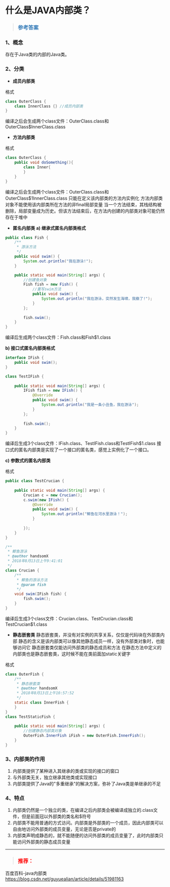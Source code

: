# 什么是JAVA内部类？

> ### <font color=#337AB7 > 参考答案</font> 

### 1、概念
存在于Java类的内部的Java类。

### 2、分类

- **成员内部类**

格式
```java
class OuterClass {
    class InnerClass {} //成员内部类
}
```
编译之后会生成两个class文件：OuterClass.class和OuterClass$InnerClass.class
 
- **方法内部类**

格式
```java
class OuterClass {
    public void doSomething(){
        class Inner{
        }
    }
}
```
编译之后会生成两个class文件：OuterClass.class和OuterClass$1InnerClass.class
只能在定义该内部类的方法内实例化
方法内部类对象不能使用该内部类所在方法的非final局部变量
当一个方法结束，其栈结构被删除，局部变量成为历史。但该方法结束后，在方法内创建的内部类对象可能仍然存在于堆中
 
- **匿名内部类**
**a) 继承式匿名内部类格式**
```java
public class Fish {
    /**
     * 游泳方法
     */
    public void swim() {
        System.out.println("我在游泳!");
    }

    public static void main(String[] args) {
        //创建鱼对象
        Fish fish = new Fish() {
            //重写swim方法
            public void swim() {
                System.out.println("我在游泳，突然发生海啸，我撤了!");
            }
        };
        
        fish.swim();
    }
}
```
编译后生成两个class文件：Fish.class和Fish$1.class


**b) 接口式匿名内部类格式**
```java
interface IFish {
    public void swim();
}

class TestIFish {
    
    public static void main(String[] args) {
        IFish fish = new IFish() {
            @Override
            public void swim() {
                System.out.println("我是一条小丑鱼，我在游泳");
            }
        };
        
        fish.swim();
    }
}
```
编译后生成3个class文件：IFish.class、TestIFish.class和TestIFish$1.class
接口式的匿名内部类是实现了一个接口的匿名类，感觉上实例化了一个接口。


**c) 参数式的匿名内部类**

格式
```java
public class TestCrucian {
    
    public static void main(String[] args) {
        Crucian c = new Crucian();
        c.swim(new IFish() {
            @Override
            public void swim() {
                System.out.println("鲫鱼在河水里游泳！");
            }
            
        });
    }
}

/**
 * 鲫鱼游泳
 * @author handsomX
 * 2018年8月13日上午9:41:01
 */
class Crucian {
    /**
     * 鲫鱼的游泳方法
     * @param fish
     */
    void swim(IFish fish) {
        fish.swim();
    }
}
```
 编译后生成3个class文件：Crucian.class、TestCrucian.class和TestCrucian$1.class
 

- **静态嵌套类**
静态嵌套类，并没有对实例的共享关系，仅仅是代码块在外部类内部
静态的含义是该内部类可以像其他静态成员一样，没有外部类对象时，也能够访问它
静态嵌套类仅能访问外部类的静态成员和方法
在静态方法中定义的内部类也是静态嵌套类，这时候不能在类前面加static关键字

格式
```java
class OuterFish {
    /**
     * 静态嵌套类
     * @author handsomX
     * 2018年8月13日上午10:57:52
     */
    static class InnerFish {
    }
}
class TestStaticFish {
    
    public static void main(String[] args) {
        //创建静态内部类对象
        OuterFish.InnerFish iFish = new OuterFish.InnerFish();
    }
}
 ```

### 3、内部类的作用

1. 内部类提供了某种进入其继承的类或实现的接口的窗口
2. 与外部类无关，独立继承其他类或实现接口
3. 内部类提供了Java的"多重继承"的解决方案，弥补了Java类是单继承的不足
 

### 4、特点

1. 内部类仍然是一个独立的类，在编译之后内部类会被编译成独立的.class文件，但是前面冠以外部类的类名和$符号
2. 内部类不能用普通的方式访问。内部类是外部类的一个成员，因此内部类可以自由地访问外部类的成员变量，无论是否是private的
3. 内部类声明成静态的，就不能随便的访问外部类的成员变量了，此时内部类只能访问外部类的静态成员变量
 

***
> ### <font color=red>推荐：</font>

百度百科-java内部类
https://blog.csdn.net/guyuealian/article/details/51981163


